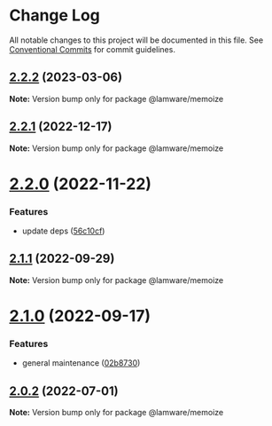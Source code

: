 # Change Log

All notable changes to this project will be documented in this file.
See [Conventional Commits](https://conventionalcommits.org) for commit guidelines.

## [2.2.2](https://github.com/evilkiwi/lamware/compare/@lamware/memoize@2.2.1...@lamware/memoize@2.2.2) (2023-03-06)

**Note:** Version bump only for package @lamware/memoize





## [2.2.1](https://github.com/evilkiwi/lamware/compare/@lamware/memoize@2.2.0...@lamware/memoize@2.2.1) (2022-12-17)

**Note:** Version bump only for package @lamware/memoize





# [2.2.0](https://github.com/evilkiwi/lamware/compare/@lamware/memoize@2.1.1...@lamware/memoize@2.2.0) (2022-11-22)


### Features

* update deps ([56c10cf](https://github.com/evilkiwi/lamware/commit/56c10cf693d4dbab4f98b9ca8867423e1792a1ac))





## [2.1.1](https://github.com/evilkiwi/lamware/compare/@lamware/memoize@2.1.0...@lamware/memoize@2.1.1) (2022-09-29)

**Note:** Version bump only for package @lamware/memoize





# [2.1.0](https://github.com/evilkiwi/lamware/compare/@lamware/memoize@2.0.2...@lamware/memoize@2.1.0) (2022-09-17)


### Features

* general maintenance ([02b8730](https://github.com/evilkiwi/lamware/commit/02b8730fc776181b6be8c8950e17a186380d975e))





## [2.0.2](https://github.com/evilkiwi/lamware/compare/@lamware/memoize@2.0.1...@lamware/memoize@2.0.2) (2022-07-01)

**Note:** Version bump only for package @lamware/memoize

